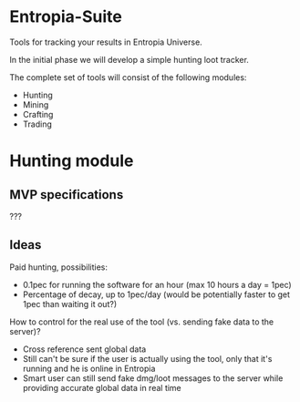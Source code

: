 # Entropia-Suite

Tools for tracking your results in Entropia Universe.

In the initial phase we will develop a simple hunting loot tracker.

The complete set of tools will consist of the following modules:

- Hunting
- Mining
- Crafting
- Trading

# Hunting module

## MVP specifications

???

## Ideas

Paid hunting, possibilities:
- 0.1pec for running the software for an hour (max 10 hours a day = 1pec)
- Percentage of decay, up to 1pec/day (would be potentially faster to get 1pec than waiting it out?)

How to control for the real use of the tool (vs. sending fake data to the server)?
- Cross reference sent global data
- Still can't be sure if the user is actually using the tool, only that it's running and he is online in Entropia 
- Smart user can still send fake dmg/loot messages to the server while providing accurate global data in real time
